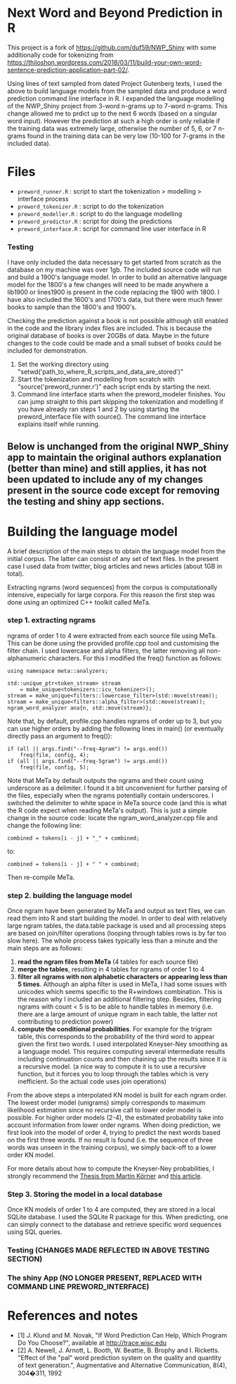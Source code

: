 
# Next Word and Beyond Prediction in R

This project is a fork of https://github.com/duf59/NWP_Shiny with some additionally code for tokenizing from https://thiloshon.wordpress.com/2018/03/11/build-your-own-word-sentence-prediction-application-part-02/.

Using lines of text sampled from dated Project Gutenberg texts, I used the above to build language models from the sampled data and produce a word prediction command line interface in R. I expanded the language modelling of the NWP_Shiny project from 3-word n-grams up to 7-word n-grams. This change allowed me to prdict up to the next 6 words (based on a singular word input). However the prediction at such a high order is only reliable if the training data was extremely large, otherwise the number of 5, 6, or 7 n-grams found in the training data can be very low (10-100 for 7-grams in the included data).

# Files

* `preword_runner.R` : script to start the tokenization > modelling > interface process
* `preword_tokenizer.R` : script to do the tokenization
* `preword_modeller.R` : script to do the language modelling
* `preword_predictor.R` : script for doing the predictions
* `preword_interface.R` : script for command line user interface in R

### Testing

I have only included the data necessary to get started from scratch as the database on my machine was over 1gb. The included source code will run and build a 1900's language model. In order to build an alternative language model for the 1800's a few changes will need to be made anywhere a lib1900 or lines1900 is present in the code replacing the 1900 with 1800. I have also included the 1600's and 1700's data, but there were much fewer books to sample than the 1800's and 1900's.

Checking the prediction against a book is not possible although still enabled in the code and the library index files are included. This is because the original database of books is over 20GBs of data. Maybe in the future changes to the code could be made and a small subset of books could be included for demonstration.

1. Set the working directory using "setwd('path_to_where_R_scripts_and_data_are_stored')"
2. Start the tokenization and modelling from scratch with "source('preword_runner.r')" each script ends by starting the next.
3. Command line interface starts when the preword_modeler finishes. You can jump straight to this part skipping the tokenization and modelling if you have already ran steps 1 and 2 by using starting the preword_interface file with source(). 
The command line interface explains itself while running.

## Below is unchanged from the original NWP_Shiny app to maintain the original authors explanation (better than mine) and still applies, it has not been updated to include any of my changes present in the source code except for removing the testing  and shiny app sections.

# Building the language model

A brief description of the main steps to obtain the language model from the initial corpus. The latter can consist of any set of text files. In the present case I used data from twitter, blog articles and news articles (about 1GB in total).

Extracting ngrams (word sequences) from the corpus is computationally intensive, especially for large corpora. For this reason the first step was done using an optimized C++ toolkit called MeTa.

### step 1. extracting ngrams

ngrams of order 1 to 4 were extracted from each source file using MeTa.
This can be done using the provided profile.cpp tool and customising the filter chain. I used lowercase and alpha filters, the latter removing all non-alphanumeric characters. For this I modified the freq() function as follows:

``` {C}
using namespace meta::analyzers;

std::unique_ptr<token_stream> stream
    = make_unique<tokenizers::icu_tokenizer>();
stream = make_unique<filters::lowercase_filter>(std::move(stream));
stream = make_unique<filters::alpha_filter>(std::move(stream));
ngram_word_analyzer ana{n, std::move(stream)};
```

Note that, by default, profile.cpp handles ngrams of order up to 3, but you can use higher orders by adding the following lines in main() (or eventually directly pass an argument to freq()):

```{C}
if (all || args.find("--freq-4gram") != args.end())
    freq(file, config, 4);
if (all || args.find("--freq-5gram") != args.end())
    freq(file, config, 5);
```

Note that MeTa by default outputs the ngrams and their count using underscore as a delimiter. I found it a bit unconvenient for further parsing of the files, especially when the ngrams potentially contain underscores. I switched the delimiter to white space in MeTa source code (and this is what the R code expect when reading MeTa's output). This is just a simple change in the source code: locate the ngram_word_analyzer.cpp file and change the following line:

```{C}
combined = tokens[i - j] + "_" + combined;
```
to:
```{C}
combined = tokens[i - j] + " " + combined;
```
Then re-compile MeTa.

### step 2. building the language model

Once ngram have been generated by MeTa and output as text files, we can read them into R and start building the model.
In order to deal with relatively large ngram tables, the data.table package is used and all processing steps are based on join/filter operations (looping through tables rows is by far too slow here).
The whole process takes typically less than a minute and the main steps are as follows:

1. **read the ngram files from MeTa** (4 tables for each source file)
2. **merge the tables**, resulting in 4 tables for ngrams of order 1 to 4
3. **filter all ngrams with non alphabetic characters or appearing less than 5 times**.
Although an alpha filter is used in MeTa, I had some issues with unicodes which seems specific to the R+windows combination.
This is the reason why I included an additional filtering step. Besides, filtering ngrams with count < 5 is to be able to handle tables in memory (i.e. there are a large amount of unique ngram in each table, the latter not contributing to prediction power)
4. **compute the conditional probabilities**. For example for the trigram table, this corresponds to the probability of the third word to appear given the first two words.
I used interpolated Kneyser-Ney smoothing as a language model. This requires computing several intermediate results including continuation counts and then chaining up the results since it is a recursive model.
(a nice way to compute it is to use a recursive function, but it forces you to loop through the tables which is very inefficient. So the actual code uses join operations)

From the above steps a interpolated KN model is built for each ngram order. The lowest order model (unigrams) simply corresponds to maximum likelihood estimation since no recursive call to lower order model is possible.
For higher order models (2-4), the estimated probability take into account information from lower order ngrams.
When doing prediction, we first look into the model of order 4, trying to predict the next words based on the first three words.
If no result is found (i.e. the sequence of three words was unseen in the training corpus), we simply back-off to a lower order KN model.

For more details about how to compute the Kneyser-Ney probabilities, I strongly recommend the [Thesis from Martin Körner](http://mkoerner.de/media/bachelor-thesis.pdf) and [this article](http://www.speech.sri.com/projects/srilm/manpages/pdfs/chen-goodman-tr-10-98.pdf).

### Step 3. Storing the model in a local database

Once KN models of order 1 to 4 are computed, they are stored in a local SQLite database.
I used the SQLite R package for this.
When predicting, one can simply connect to the database and retrieve specific word sequences using SQL queries.

### Testing (CHANGES MADE REFLECTED IN ABOVE TESTING SECTION)

### The shiny App (NO LONGER PRESENT, REPLACED WITH COMMAND LINE PREWORD_INTERFACE)

# References and notes

* [1] J. Klund and M. Novak, "If Word Prediction Can Help, Which Program Do You Choose?", available at http://trace.wisc.edu
* [2] A. Newell, J. Arnott, L. Booth, W. Beattie, B. Brophy and I. Ricketts. "Effect of the "pal" word prediction system on the quality and quantity of text generation.", Augmentative and Alternative Communication, 8(4), 304�311, 1992
